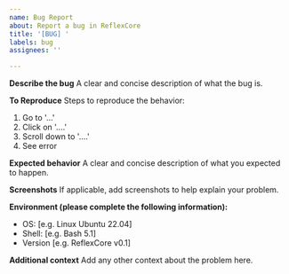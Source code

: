 ```yaml
---
name: Bug Report
about: Report a bug in ReflexCore
title: '[BUG] '
labels: bug
assignees: ''

---
```


**Describe the bug**
A clear and concise description of what the bug is.

**To Reproduce**
Steps to reproduce the behavior:
1. Go to '...'
2. Click on '....'
3. Scroll down to '....'
4. See error

**Expected behavior**
A clear and concise description of what you expected to happen.

**Screenshots**
If applicable, add screenshots to help explain your problem.

**Environment (please complete the following information):**
- OS: [e.g. Linux Ubuntu 22.04]
- Shell: [e.g. Bash 5.1]
- Version [e.g. ReflexCore v0.1]

**Additional context**
Add any other context about the problem here. 